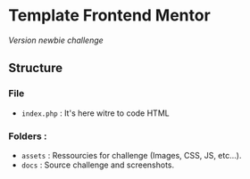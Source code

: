 # Template Frontend Mentor

*Version newbie challenge*

## Structure

### File
- `index.php` : It's here witre to code HTML

### Folders :
- `assets` : Ressourcies for challenge (Images, CSS, JS, etc...).
- `docs` : Source challenge and screenshots.